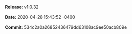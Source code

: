 **Release:** 
v1.0.32
<br><br>**Date:** 
2020-04-28 15:43:52 -0400
<br><br>**Commit:** 
534c2a0a26852436479dd63108ac9ee50acb809e
